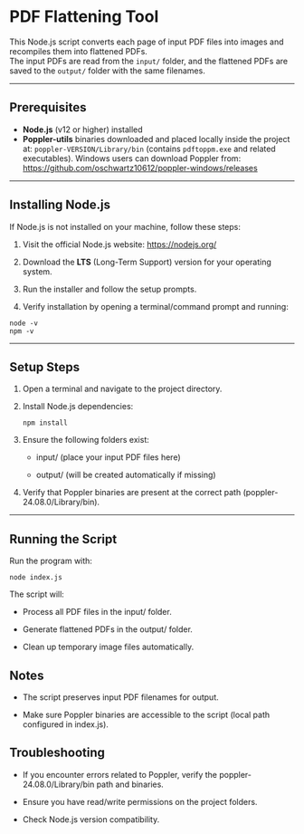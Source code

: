 # PDF Flattening Tool

This Node.js script converts each page of input PDF files into images and recompiles them into flattened PDFs.  
The input PDFs are read from the `input/` folder, and the flattened PDFs are saved to the `output/` folder with the same filenames.

---

## Prerequisites

- **Node.js** (v12 or higher) installed  
- **Poppler-utils** binaries downloaded and placed locally inside the project at: `poppler-VERSION/Library/bin` (contains `pdftoppm.exe` and related executables). Windows users can download Poppler from: https://github.com/oschwartz10612/poppler-windows/releases

---

## Installing Node.js

If Node.js is not installed on your machine, follow these steps:

1. Visit the official Node.js website: https://nodejs.org/

1. Download the **LTS** (Long-Term Support) version for your operating system.

2. Run the installer and follow the setup prompts.

3. Verify installation by opening a terminal/command prompt and running:  

```
node -v
npm -v
```

---

## Setup Steps

1. Open a terminal and navigate to the project directory.

2. Install Node.js dependencies:  
   ```
   npm install
   ```

3. Ensure the following folders exist:

    - input/ (place your input PDF files here)

    - output/ (will be created automatically if missing)

4. Verify that Poppler binaries are present at the correct path (poppler-24.08.0/Library/bin).

---

## Running the Script

Run the program with:

```
node index.js
```

The script will:

- Process all PDF files in the input/ folder.

- Generate flattened PDFs in the output/ folder.

- Clean up temporary image files automatically.

## Notes

- The script preserves input PDF filenames for output.

- Make sure Poppler binaries are accessible to the script (local path configured in index.js).

## Troubleshooting

- If you encounter errors related to Poppler, verify the poppler-24.08.0/Library/bin path and binaries.

- Ensure you have read/write permissions on the project folders.

- Check Node.js version compatibility.
